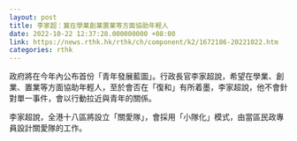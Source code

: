 ```yaml
---
layout: post
title: 李家超：冀在學業創業置業等方面協助年輕人
date: 2022-10-22 12:37:28.000000000 +08:00
link: https://news.rthk.hk/rthk/ch/component/k2/1672186-20221022.htm
categories: rthk
---
```


政府將在今年內公布首份「青年發展藍圖」。行政長官李家超說，希望在學業、創業、置業等方面協助年輕人，至於會否在「復和」有所着墨，李家超說，他不會針對單一事件，會以行動拉近與青年的關係。

李家超說，全港十八區將設立「關愛隊」，會採用「小隊化」模式，由當區民政專員設計關愛隊的工作。
